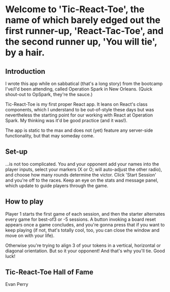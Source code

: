 # Welcome to 'Tic-React-Toe', the name of which barely edged out the first runner-up, 'React-Tac-Toe', and the second runner up, 'You will tie', by a hair.
## Introduction

I wrote this app while on sabbatical (that's a long story) from the bootcamp I've/I'd been attending, called Operation Spark in New Orleans. (Quick shout-out to OpSpark, they're the sauce.)

Tic-React-Toe is my first proper React app. It leans on React's class components, which I understand to be out-of-style these days but was nevertheless the starting point for our working with React at Operation Spark. My thinking was it'd be good practice (and it was!).

The app is static to the max and does not (yet) feature any server-side functionality, but that may someday come.

## Set-up

...is not too complicated. You and your opponent add your names into the player inputs, select your markers (X or O; will auto-adjust the other radio), and choose how many rounds determine the victor. Click 'Start Session' and you're off to the races. Keep an eye on the stats and message panel, which update to guide players through the game.
## How to play

Player 1 starts the first game of each session, and then the starter alternates every game for best-of3 or -5 sessions. A button invoking a board reset appears once a game concludes, and you're gonna press that if you want to keep playing (if not, that's totally cool, too, you can close the window and move on with your life).

Otherwise you're trying to align 3 of your tokens in a vertical, horizontal or diagonal orientation. But so it your opponent! And that's why you'll tie. Good luck!

## Tic-React-Toe Hall of Fame

Evan Perry








